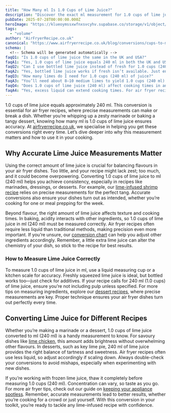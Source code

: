 ```yaml
---
title: "How Many ml Is 1.0 Cups of Lime Juice?"
description: "Discover the exact ml measurement for 1.0 cups of lime juice with this simple conversion guide—perfect for air fryer recipes and baking."
pubDate: 2025-07-28T00:00:00.000Z
heroImage: "https://klueoymssxwfnxsvcyhv.supabase.co/storage/v1/object/public/Shmucket/how-many-ml-is-1-0-cups-of-lime-juice.webp"
tags:
  - "volume"
author: "AirFryerRecipe.co.uk"
canonical: "https://www.airfryerrecipe.co.uk/blog/conversions/cups-to-ml/how-many-ml-is-1-0-cups-of-lime-juice"
schema: |
  <!-- Schema will be generated automatically -->
faqQ1: "Is 1.0 cups of lime juice the same in the UK and USA?"
faqA1: "Yes, 1.0 cups of lime juice equals 240 ml in both the UK and USA. While cup sizes can vary for dry ingredients, liquid measurements like lime juice are consistent. Always use a standard measuring cup for accuracy."
faqQ2: "Can I use bottled lime juice instead of fresh for 1.0 cups (240 ml)?"
faqA2: "Yes, bottled lime juice works if fresh isn’t available. Just ensure it’s pure lime juice without added sugars or preservatives. The flavour might differ slightly, so adjust to taste. For best results, fresh is preferred."
faqQ3: "How many limes do I need for 1.0 cups (240 ml) of juice?"
faqA3: "You’ll need about 8–10 medium limes to yield 1.0 cups (240 ml) of juice. Roll them before juicing to maximise yield. If your recipe calls for zest, grate it first before cutting the limes."
faqQ4: "Does 1.0 cups of lime juice (240 ml) affect cooking times in an air fryer?"
faqA4: "Yes, excess liquid can extend cooking times. For air fryer recipes, stick to the measured 240 ml unless the recipe states otherwise. Too much juice can create steam, affecting crispiness. Adjust as needed for optimal results."
---
```

<p>1.0 cups of lime juice equals approximately 240 ml. This conversion is essential for air fryer recipes, where precise measurements can make or break a dish. Whether you’re whipping up a zesty marinade or baking a tangy dessert, knowing how many ml is 1.0 cups of lime juice ensures accuracy. At <a href=https://www.airfryerrecipe.co.uk>airfryerrecipe.co.uk</a>, we specialise in helping you get these conversions right every time. Let’s dive deeper into why this measurement matters and how to use it in your cooking.</p>

<h2>Why Accurate Lime Juice Measurements Matter</h2>
<p>Using the correct amount of lime juice is crucial for balancing flavours in your air fryer dishes. Too little, and your recipe might lack zest; too much, and it could become overpowering. Converting 1.0 cups of lime juice to ml (240 ml) helps you achieve consistency, especially in recipes like marinades, dressings, or desserts. For example, our <a href=https://www.airfryerrecipe.co.uk/recipes>lime-infused shrimp recipe</a> relies on precise measurements for the perfect tang. Accurate conversions also ensure your dishes turn out as intended, whether you’re cooking for one or meal prepping for the week.</p>

<p>Beyond flavour, the right amount of lime juice affects texture and cooking times. In baking, acidity interacts with other ingredients, so 1.0 cups of lime juice in ml (240 ml) must be measured correctly. Air fryer recipes often require less liquid than traditional methods, making precision even more important. If you’re unsure, our <a href=https://www.airfryerrecipe.co.uk/air-fryer-conversion-chart>conversion chart</a> can help you adjust other ingredients accordingly. Remember, a little extra lime juice can alter the chemistry of your dish, so stick to the recipe for best results.</p>

<h3>How to Measure Lime Juice Correctly</h3>
<p>To measure 1.0 cups of lime juice in ml, use a liquid measuring cup or a kitchen scale for accuracy. Freshly squeezed lime juice is ideal, but bottled works too—just check for additives. If your recipe calls for 240 ml (1.0 cups) of lime juice, ensure you’re not including pulp unless specified. For more tips on measuring ingredients, explore our <a href=https://www.airfryerrecipe.co.uk/recipe-category/dessert>dessert recipes</a>, where precise measurements are key. Proper technique ensures your air fryer dishes turn out perfectly every time.</p>

<h2>Converting Lime Juice for Different Recipes</h2>
<p>Whether you’re making a marinade or a dessert, 1.0 cups of lime juice converted to ml (240 ml) is a handy measurement to know. For savoury dishes like <a href=https://www.airfryerrecipe.co.uk/recipe-category/chicken>lime chicken</a>, this amount adds brightness without overwhelming other flavours. In desserts, such as key lime pie, 240 ml of lime juice provides the right balance of tartness and sweetness. Air fryer recipes often use less liquid, so adjust accordingly if scaling down. Always double-check your conversions to avoid mishaps, especially when experimenting with new dishes.</p>

<p>If you’re working with frozen lime juice, thaw it completely before measuring 1.0 cups (240 ml). Concentration can vary, so taste as you go. For more air fryer tips, check out our guide on <a href=https://www.airfryerrecipe.co.uk/air-fryer-cleaner>keeping your appliance spotless</a>. Remember, accurate measurements lead to better results, whether you’re cooking for a crowd or just yourself. With this conversion in your toolkit, you’re ready to tackle any lime-infused recipe with confidence.</p>
